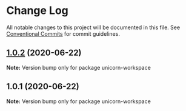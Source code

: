 # Change Log

All notable changes to this project will be documented in this file.
See [Conventional Commits](https://conventionalcommits.org) for commit guidelines.

## [1.0.2](https://github.com/selmasaltik/Unicorn-Workspace/compare/v1.0.1...v1.0.2) (2020-06-22)

**Note:** Version bump only for package unicorn-workspace





## 1.0.1 (2020-06-22)

**Note:** Version bump only for package unicorn-workspace
